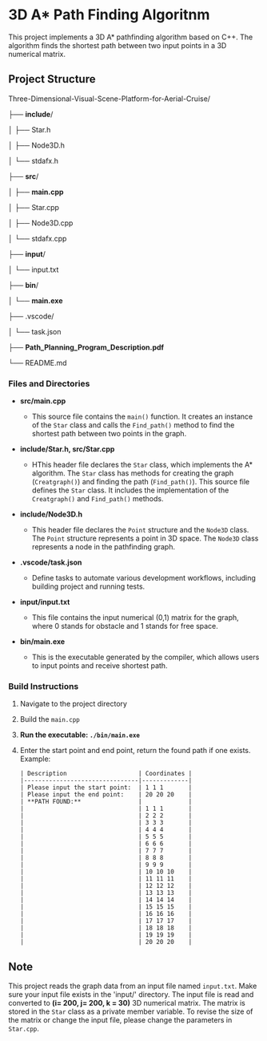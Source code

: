 # 3D A* Path Finding Algoritnm

This project implements a 3D A* pathfinding algorithm based on C++.
The algorithm finds the shortest path between two input points in a 3D numerical matrix.

## Project Structure

Three-Dimensional-Visual-Scene-Platform-for-Aerial-Cruise/

├── **include**/

│ ├── Star.h

│ ├── Node3D.h

│ └── stdafx.h

├── **src**/

│ ├── **main.cpp**

│ ├── Star.cpp

│ ├── Node3D.cpp

│ └── stdafx.cpp

├── **input**/

│ └── input.txt

├── **bin**/

│ └── **main.exe**

├── .vscode/

│ └── task.json

├── **Path_Planning_Program_Description.pdf**

└── README.md

### Files and Directories

- **src/main.cpp**

  - This source file contains the `main()` function. It creates an instance of the `Star` class and calls the `Find_path()` method to find the shortest path between two points in the graph.
- **include/Star.h, src/Star.cpp**

  - HThis header file declares the `Star` class, which implements the A* algorithm. The `Star` class has methods for creating the graph (`Creatgraph()`) and finding the path (`Find_path()`). This source file defines the `Star` class. It includes the implementation of the `Creatgraph()` and `Find_path()` methods.
- **include/Node3D.h**

  -  This header file declares the `Point` structure and the `Node3D` class. The `Point` structure represents a point in 3D space. The `Node3D` class represents a node in the pathfinding graph.
- **.vscode/task.json**

  - Define tasks to automate various development workflows, including building project and running tests.
- **input/input.txt**

  -  This file contains the input numerical (0,1) matrix for the graph, where 0 stands for obstacle and 1 stands for free space.
- **bin/main.exe**

  - This is the executable generated by the compiler, which allows users to input points and receive shortest path.

### Build Instructions

1. Navigate to the project directory
2. Build the `main.cpp`
3. **Run the executable: `./bin/main.exe`**
4. Enter the start point and end point, return the found path if one exists. Example: 

   ```
   | Description                    | Coordinates |
   |--------------------------------|-------------|
   | Please input the start point:  | 1 1 1       |
   | Please input the end point:    | 20 20 20    |
   | **PATH FOUND:**                |             |
   |                                | 1 1 1       |
   |                                | 2 2 2       |
   |                                | 3 3 3       |
   |                                | 4 4 4       |
   |                                | 5 5 5       |
   |                                | 6 6 6       |
   |                                | 7 7 7       |
   |                                | 8 8 8       |
   |                                | 9 9 9       |
   |                                | 10 10 10    |
   |                                | 11 11 11    |
   |                                | 12 12 12    |
   |                                | 13 13 13    |
   |                                | 14 14 14    |
   |                                | 15 15 15    |
   |                                | 16 16 16    |
   |                                | 17 17 17    |
   |                                | 18 18 18    |
   |                                | 19 19 19    |
   |                                | 20 20 20    |
   ```
## Note

This project reads the graph data from an input file named `input.txt`. Make sure your input file exists in the 'input/' directory.
The input file is read and converted to **(i= 200, j= 200, k = 30)** 3D numerical matrix. The matrix is stored in the `Star` class as a private member variable. To revise the size of the matrix or change the input file, please change the parameters in `Star.cpp`.
